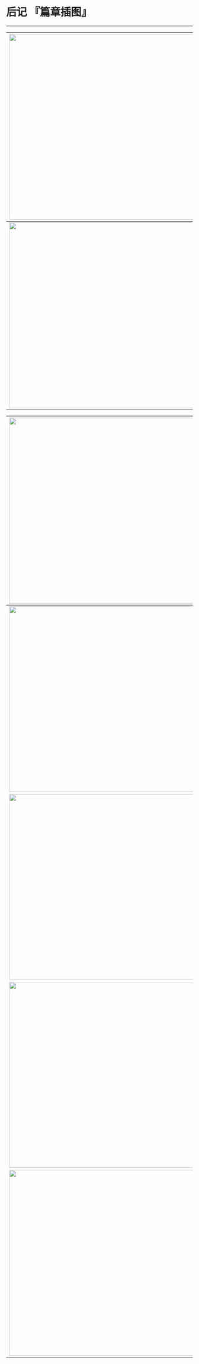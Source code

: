 # 后记 『篇章插图』

------



| <img width="500" src="/res/imgs/article/chapter050/02.jpg" /> | <img width="500" src="/res/imgs/article/chapter050/03.jpg" /> | <img width="500" src="/res/imgs/article/chapter050/27.jpg" /> |
|:------:|:------:|:------:|
| <img width="500" src="/res/imgs/article/chapter050/37.jpg" /> | <img width="500" src="/res/imgs/article/chapter050/38.jpg" /> | <img width="500" src="/res/imgs/article/chapter050/39.jpg" /> |


| <img width="500" src="/res/imgs/article/chapter050/01.jpg" /> | <img width="500" src="/res/imgs/article/chapter050/71.png" /> |
|:------:|:------:|
| <img width="500" src="/res/imgs/article/chapter050/40.jpg" /> | <img width="500" src="/res/imgs/article/chapter050/56.png" /> |
| <img width="500" src="/res/imgs/article/chapter050/05.jpg" /> | <img width="500" src="/res/imgs/article/chapter050/28.png" /> |
| <img width="500" src="/res/imgs/article/chapter050/43.png" /> | <img width="500" src="/res/imgs/article/chapter050/04.jpg" /> |
| <img width="500" src="/res/imgs/article/chapter050/55.png" /> | <img width="500" src="/res/imgs/article/chapter050/70.png" /> |

